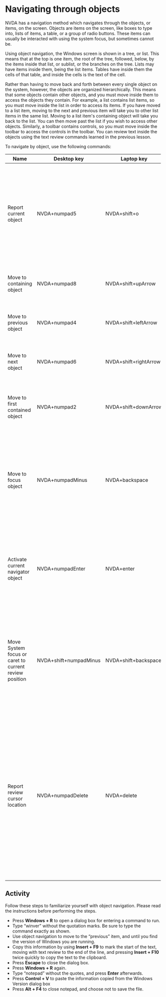 Navigating through objects
==========================

NVDA has a navigation method which navigates through the objects, or items, on the screen. Objects are items on the screen, like boxes to type into, lists of items, a table, or a group of radio buttons. These items can usually be interacted with using the system focus, but sometimes cannot be.

Using object navigation, the Windows screen is shown in a tree, or list. This means that at the top is one item, the root of the tree, followed, below, by the items inside that list, or sublist, or the branches on the tree. Lists may have items inside them, being the list items. Tables have inside them the cells of that table, and inside the cells is the text of the cell.

Rather than having to move back and forth between every single object on the system, however, the objects are organized hierarchically. This means that some objects contain other objects, and you must move inside them to access the objects they contain. For example, a list contains list items, so you must move inside the list in order to access its items. If you have moved to a list item, moving to the next and previous item will take you to other list items in the same list. Moving to a list item's containing object will take you back to the list. You can then move past the list if you wish to access other objects. Similarly, a toolbar contains controls, so you must move inside the toolbar to access the controls in the toolbar. You can review text inside the objects using the text review commands learned in the previous lesson.

To navigate by object, use the following commands:

<table>
<colgroup>
<col style="width: 13%" />
<col style="width: 6%" />
<col style="width: 5%" />
<col style="width: 6%" />
<col style="width: 67%" />
</colgroup>
<thead>
<tr class="header">
<th>Name</th>
<th>Desktop key</th>
<th>Laptop key</th>
<th>Touch</th>
<th>Description</th>
</tr>
</thead>
<tbody>
<tr class="odd">
<td>Report current object</td>
<td>NVDA+numpad5</td>
<td>NVDA+shift+o</td>
<td>none</td>
<td>Reports the current navigator object. Pressing twice spells the information, and pressing 3 times copies this object’s name and value to the clipboard.</td>
</tr>
<tr class="even">
<td>Move to containing object</td>
<td>NVDA+numpad8</td>
<td>NVDA+shift+upArrow</td>
<td>flick up (object mode)</td>
<td>Moves to the object containing the current navigator object</td>
</tr>
<tr class="odd">
<td>Move to previous object</td>
<td>NVDA+numpad4</td>
<td>NVDA+shift+leftArrow</td>
<td>flick left (object mode)</td>
<td>Moves to the object before the current navigator object</td>
</tr>
<tr class="even">
<td>Move to next object</td>
<td>NVDA+numpad6</td>
<td>NVDA+shift+rightArrow</td>
<td>flick right (object mode)</td>
<td>Moves to the object after the current navigator object</td>
</tr>
<tr class="odd">
<td>Move to first contained object</td>
<td>NVDA+numpad2</td>
<td>NVDA+shift+downArrow</td>
<td>flick down (object mode)</td>
<td>Moves to the first object contained by the current navigator object</td>
</tr>
<tr class="even">
<td>Move to focus object</td>
<td>NVDA+numpadMinus</td>
<td>NVDA+backspace</td>
<td>none</td>
<td>Moves to the object that currently has the system focus, and also places the review cursor at the position of the System caret, if it is showing</td>
</tr>
<tr class="odd">
<td>Activate current navigator object</td>
<td>NVDA+numpadEnter</td>
<td>NVDA+enter</td>
<td>double tap</td>
<td>Activates the current navigator object (similar to clicking with the mouse or pressing space when it has the system focus)</td>
</tr>
<tr class="even">
<td>Move System focus or caret to current review position</td>
<td>NVDA+shift+numpadMinus</td>
<td>NVDA+shift+backspace</td>
<td>none</td>
<td>pressed once Moves the System focus to the current navigator object, pressed twice moves the system caret to the position of the review cursor</td>
</tr>
<tr class="odd">
<td>Report review cursor location</td>
<td>NVDA+numpadDelete</td>
<td>NVDA+delete</td>
<td>none</td>
<td>Reports information about the location of the text or object at the review cursor. For example, this might include the percentage through the document, the distance from the edge of the page or the exact screen position. Pressing twice may provide further detail.</td>
</tr>
</tbody>
</table>

Activity
--------

Follow these steps to familiarize yourself with object navigation.
Please read the instructions before performing the steps.

* Press **Windows + R** to open a dialog box for entering a command to run.
* Type “winver” without the quotation marks. Be sure to type the command exactly as shown.
* Use object navigation to move to the “previous” item, and until you find the version of Windows you are running.
* Copy this information by using **Insert + F9** to mark the start of the text, moving with text review to the end of the line, and pressing **Insert + F10** twice quickly to copy the text to the clipboard.
* Press **Escape** to close the dialog box.
* Press **Windows + R** again.
* Type “notepad” without the quotes, and press **Enter** afterwards.
* Press **Control + V** to paste the information copied from the Windows Version dialog box
* Press **Alt + F4** to close notepad, and choose not to save the file.
